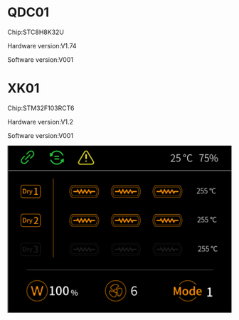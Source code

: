 # QDC01
Chip:STC8H8K32U 

Hardware version:V1.74

Software version:V001

# XK01
Chip:STM32F103RCT6

Hardware version:V1.2

Software version:V001

![alt text](Interface.png)
